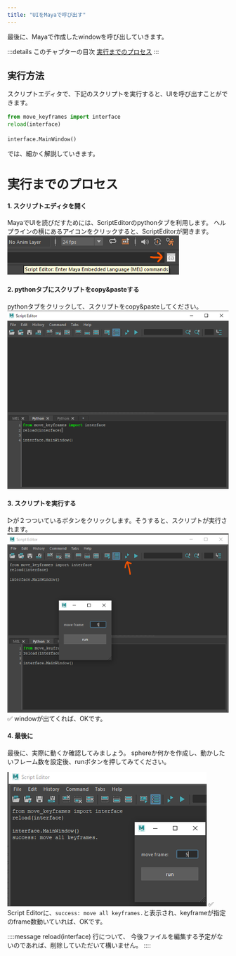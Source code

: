 ```yaml
---
title: "UIをMayaで呼び出す"
---
```


最後に、Mayaで作成したwindowを呼び出していきます。

:::details このチャプターの目次
[実行までのプロセス](#実行までのプロセス)
:::

## 実行方法
スクリプトエディタで、下記のスクリプトを実行すると、UIを呼び出すことができます。
```py
from move_keyframes import interface
reload(interface)

interface.MainWindow()
```
では、細かく解説していきます。

# 実行までのプロセス

#### 1. スクリプトエディタを開く
MayaでUIを読びだすためには、ScriptEditorのpythonタブを利用します。
ヘルプラインの横にあるアイコンをクリックすると、ScriptEditorが開きます。
![](/images/edit-keyframes-in-a-scene/06_run_in_maya/2023-05-08-00-24-21.png)

#### 2. pythonタブにスクリプトをcopy&pasteする
pythonタブをクリックして、スクリプトをcopy&pasteしてください。
![](/images/edit-keyframes-in-a-scene/06_run_in_maya/2023-05-08-00-30-11.png)

#### 3. スクリプトを実行する
▷が２つついているボタンをクリックします。そうすると、スクリプトが実行されます。
![](/images/edit-keyframes-in-a-scene/06_run_in_maya/2023-05-08-00-39-54.png)
✅ windowが出てくれば、OKです。

#### 4. 最後に
最後に、実際に動くか確認してみましょう。
sphereか何かを作成し、動かしたいフレーム数を設定後、runボタンを押してみてください。

![](/images/edit-keyframes-in-a-scene/06_run_in_maya/2023-05-08-00-52-57.png)
✅ Script Editorに、`success: move all keyframes.`と表示され、keyframeが指定のframe数動いていれば、OKです。

::::message
reload(interface) 行について、
今後ファイルを編集する予定がないのであれば、削除していただいて構いません。
::::